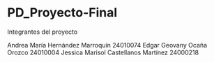# PD_Proyecto-Final

Integrantes del proyecto

Andrea María Hernández Marroquín 24010074
Edgar Geovany Ocaña Orozco 24010004
Jessica Marisol Castellanos Martínez 24000218

